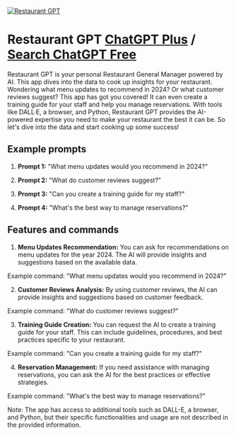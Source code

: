 
[![Restaurant GPT](https://files.oaiusercontent.com/file-s2f6VsNtJU2rLhCX12XPq2Ql?se=2123-10-17T05%3A02%3A54Z&sp=r&sv=2021-08-06&sr=b&rscc=max-age%3D31536000%2C%20immutable&rscd=attachment%3B%20filename%3Da7e75c9e-773f-471f-a1f7-f91c89fa5805.png&sig=WHK9z9bEymyEDxxXp%2Bttb/GfPGEsEu6rF23OmSiuobE%3D)](https://chat.openai.com/g/g-v1EJ7XqUw-restaurant-gpt)

# Restaurant GPT [ChatGPT Plus](https://chat.openai.com/g/g-v1EJ7XqUw-restaurant-gpt) / [Search ChatGPT Free](https://gptcall.net/index.html#/?search=Restaurant%20GPT)

Restaurant GPT is your personal Restaurant General Manager powered by AI. This app dives into the data to cook up insights for your restaurant. Wondering what menu updates to recommend in 2024? Or what customer reviews suggest? This app has got you covered! It can even create a training guide for your staff and help you manage reservations. With tools like DALL·E, a browser, and Python, Restaurant GPT provides the AI-powered expertise you need to make your restaurant the best it can be. So let's dive into the data and start cooking up some success!

## Example prompts

1. **Prompt 1:** "What menu updates would you recommend in 2024?"

2. **Prompt 2:** "What do customer reviews suggest?"

3. **Prompt 3:** "Can you create a training guide for my staff?"

4. **Prompt 4:** "What's the best way to manage reservations?"

## Features and commands

1. **Menu Updates Recommendation:** You can ask for recommendations on menu updates for the year 2024. The AI will provide insights and suggestions based on the available data.

Example command: "What menu updates would you recommend in 2024?"

2. **Customer Reviews Analysis:** By using customer reviews, the AI can provide insights and suggestions based on customer feedback.

Example command: "What do customer reviews suggest?"

3. **Training Guide Creation:** You can request the AI to create a training guide for your staff. This can include guidelines, procedures, and best practices specific to your restaurant.

Example command: "Can you create a training guide for my staff?"

4. **Reservation Management:** If you need assistance with managing reservations, you can ask the AI for the best practices or effective strategies.

Example command: "What's the best way to manage reservations?"

Note: The app has access to additional tools such as DALL-E, a browser, and Python, but their specific functionalities and usage are not described in the provided information.



